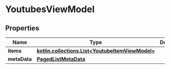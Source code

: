 
# YoutubesViewModel

## Properties
Name | Type | Description | Notes
------------ | ------------- | ------------- | -------------
**items** | [**kotlin.collections.List&lt;YoutubeItemViewModel&gt;**](YoutubeItemViewModel.md) |  |  [optional]
**metaData** | [**PagedListMetaData**](PagedListMetaData.md) |  |  [optional]



